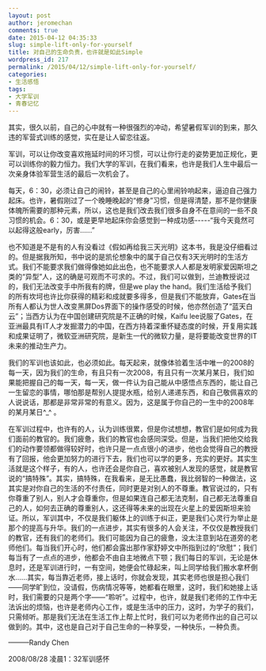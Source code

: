 ```yaml
---
layout: post
author: jeromechan
comments: true
date: 2015-04-12 04:35:33
slug: simple-lift-only-for-yourself
title: 对自己的生命负责，也许就是如此Simple
wordpress_id: 217
permalink: /2015/04/12/simple-lift-only-for-yourself/
categories:
- 生活感悟
tags:
- 大学军训
- 青春记忆
---
```


其实，很久以前，自己的心中就有一种很强烈的冲动，希望暑假军训的到来，那久违的军营式训练的感觉，实在是让人留恋往返。

军训，可以让你改变喜欢拖延时间的坏习惯，可以让你行走的姿势更加正规化，更可以训练你的毅力恒力。我们大学的军训，在我们看来，也许是我们人生中最后一次亲身体验军营生活的最后一次机会了。

每天，6：30，必须让自己的闹铃，甚至是自己的心里闹铃响起来，逼迫自己强力起床。也许，暑假刚过了一个晚睡晚起的“修身”习惯，但是得清楚，那不是你健康体魄所需要的那种元素，所以，这也是我们改去我们很多自身不在意间的一些不良习惯的机会。6：30，或是更早地起床你会感觉到一种成功感-----“我今天竟然可以起得这般early，厉害......”

也不知道是不是有的人有没看过《假如再给我三天光明》这本书，我是没仔细看过的。但是据我所知，书中说的是凯伦想象中的属于自己仅有3天光明时的生活方式。我们不能要求我们做得像她如此出色，也不能要求人人都是发明家爱因斯坦之类的“异型”人，这的确是可观而不可求的。不过，我们可以做到，兰迪教授说过的，我们无法改变手中所我有的牌，但是we play the hand。我们生活给予我们的所有坎坷也许比你获得的精彩和成就要多得多，但是我们不能放弃，Gates在当所有人都认为世人改变黑屏Dos界面下的操作感受的时候，他亦然创造了“蓝天白云”；当西方认为在中国创建研究院是不正确的时候，Kaifu lee说服了Gates，在亚洲最具有IT人才发掘潜力的中国，在西方持着深重怀疑态度的时候，开复用实践和成果证明了，微软亚洲研究院，是新生一代的微软力量，是将要能改变世界的IT未来的推动生产力。

我们的军训也该如此，也必须如此。每天起来，就像体验着生活中唯一的2008的每一天，因为我们的生命，有且只有一次2008，有且只有一次某月某日，我们如果能把握自己的每一天，每一天，做一件认为自己能从中感悟点东西的，能让自己一生留恋的事情，哪怕那是帮别人提提水瓶，给别人递递东西，和自己敬佩喜欢的人说说话，那都是非常非常的有意义。因为，这是属于你自己的一生中的2008年的某月某日^_^ 。

在军训过程中，也许有的人，认为训练很累，但是你试想想，教官们是如何成为我们面前的教官的。我们疲惫，我们的教官也会感同深受。但是，当我们把他交给我们的动作要领都做得较好时，也许只是一点点很小的进步，他也会觉得自己的教授有了回报，他会更加努力的进行下去，我们也可以学的更多，充实的更好。其实生活就是这个样子，有的人，也许还会是你自己，喜欢被别人发现的感觉，就是教官说的“搞特殊”。其实，搞特殊，在我看来，是无比愚蠢，我比弱智的一种做法，这其实是对你自己的生活的不付责任，同时更是对别人的不尊重。教官说过的，只有你尊重了别人，别人才会尊重你，但是如果连自己都无法克制，自己都无法尊重自己的人，如何去正确的尊重别人，这还得等未来的出现在火星上的爱因斯坦来验证。所以，军训其中，不仅是我们躯体上的训练于纠正，更是我们心灵行为举止是那个的提高与升华。我们的一点进步，其实有很多的人会关注，不仅仅是教授我们的教官，还有我们的老师们。我们可能因为自己的疲惫，没太注意到站在道旁的老师他们。每当我们开心时，他们都会露出那作家舒婷文中所指到过的“欣慰”；我们每当有了一点点的进步，他都会不由自主地微点下颚；我们每日的军训，无论是休息时，还是军训进行时，一有空间，她便会忙碌起来，叫上同学给我们搬水拿杯倒水......其实，每当靠近老师，接上话时，你就会发现，其实老师也很是担心我们——同学旷到位，没请假，伤病情况等等，她都看在眼里，这时，我们和她接上话时，我们需要的只是两个字——“聆听”。过程中，也许，就是我们老师的工作中无法诉出的烦恼，也许是老师内心工作，或是生活中的压力，这时，为学子的我们，只需倾听。那是我们无法在生活工作上帮上忙时，我们可以为老师作出的自己可以做到的。其中，这也是自己对于自己生命的一种享受，一种快乐，一种负责。

———Randy Chen

2008/08/28 凌晨1：32军训感怀


